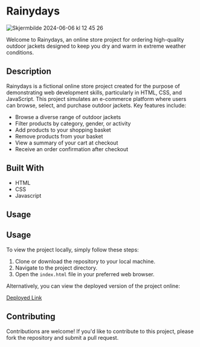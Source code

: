 # Rainydays

![Skjermbilde 2024-06-06 kl  12 45 26](https://github.com/Asora7/rainydays/raw/main/assets/142609146/106f48bc-f9d1-43a0-818a-1e23bab7a22e.png)

Welcome to Rainydays, an online store project for ordering high-quality outdoor jackets designed to keep you dry and warm in extreme weather conditions.


## Description

Rainydays is a fictional online store project created for the purpose of demonstrating web development skills, particularly in HTML, CSS, and JavaScript. This project simulates an e-commerce platform where users can browse, select, and purchase outdoor jackets.
Key features include:

- Browse a diverse range of outdoor jackets
- Filter products by category, gender, or activity
- Add products to your shopping basket
- Remove products from your basket
- View a summary of your cart at checkout
- Receive an order confirmation after checkout
  

## Built With

- HTML
- CSS
- Javascript


## Usage

## Usage

To view the project locally, simply follow these steps:

1. Clone or download the repository to your local machine.
2. Navigate to the project directory.
3. Open the `index.html` file in your preferred web browser.

Alternatively, you can view the deployed version of the project online:

[Deployed Link](https://asora7.github.io/rainydays/index.html)




## Contributing

Contributions are welcome! If you'd like to contribute to this project, please fork the repository and submit a pull request.



